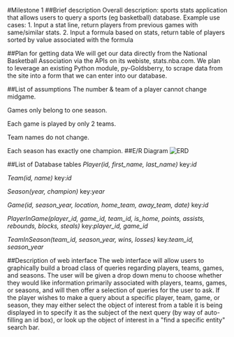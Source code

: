 #Milestone 1
##Brief description
Overall description: sports stats application that allows users to query a sports (eg basketball) database. Example use cases: 1. Input a stat line, return players from previous games with same/similar stats. 2. Input a formula based on stats, return table of players sorted by value associated with the formula

##Plan for getting data
We will get our data directly from the National Basketball Association via the APIs on its webiste, stats.nba.com. We plan to leverage an existing Python module, py-Goldsberry, to scrape data from the site into a form that we can enter into our database.

##List of assumptions
The number & team of a player cannot change midgame.

Games only belong to one season.

Each game is played by only 2 teams.

Team names do not change.

Each season has exactly one champion.
##E/R Diagram
![ERD](ERD.png)

##List of Database tables
*Player(id, first_name, last_name)* key:*id*

*Team(id, name)* key:*id*

*Season(year, champion)* key:*year*

*Game(id, season_year, location, home_team, away_team, date)* key:*id*

*PlayerInGame(player_id, game_id, team_id, is_home, points, assists, rebounds, blocks, steals)* key:*player_id, game_id*

*TeamInSeason(team_id, season_year, wins, losses)* key:*team_id, season_year*

##Description of web interface
The web interface will allow users to graphically build a broad class of queries regarding players, teams, games, and seasons. The user will be given a drop down menu to choose whether they would like information primarily associated with players, teams, games, or seasons, and will then offer a selection of queries for the user to ask. If the player wishes to make a query about a specific player, team, game, or season, they may either select the object of interest from a table it is being displayed in to specify it as the subject of the next query (by way of auto-filling an id box), or look up the object of interest in a "find a specific entity" search bar.